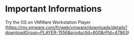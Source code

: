 # Important Informations
Try the OS on VMWare Workstation Player (https://my.vmware.com/fr/web/vmware/downloads/details?downloadGroup=PLAYER-1556&productId=800&rPId=47863)

